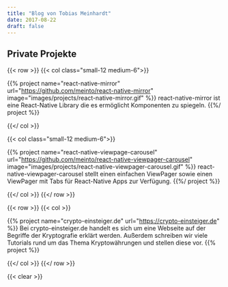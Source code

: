 ```yaml
---
title: "Blog von Tobias Meinhardt"
date: 2017-08-22
draft: false
---
```


## Private Projekte

{{< row >}}
{{< col class="small-12 medium-6">}}

{{% project name="react-native-mirror" url="https://github.com/meinto/react-native-mirror" image="images/projects/react-native-mirror.gif" %}}
react-native-mirror ist eine React-Native Library die es ermöglicht Komponenten zu spiegeln.
{{%/ project %}}

{{</ col >}}

{{< col class="small-12 medium-6">}}

{{% project name="react-native-viewpage-carousel" url="https://github.com/meinto/react-native-viewpager-carousel" image="images/projects/react-native-viewpager-carousel.gif" %}}
react-native-viewpager-carousel stellt einen einfachen ViewPager sowie einen ViewPager mit Tabs für React-Native Apps zur Verfügung.
{{%/ project %}}

{{</ col >}}
{{</ row >}}

{{< row >}}
{{< col >}}

{{% project name="crypto-einsteiger.de" url="https://crypto-einsteiger.de" %}}
Bei crypto-einsteiger.de handelt es sich um eine Webseite auf der Begriffe der Kryptografie erklärt werden. 
Außerdem schreiben wir viele Tutorials rund um das Thema Kryptowährungen und stellen diese vor.
{{% project %}}

{{</ col >}}
{{</ row >}}

{{< clear >}}
